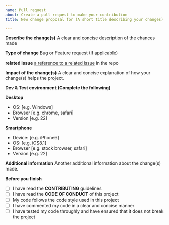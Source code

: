 ```yaml
---
name: Pull request
about: Create a pull request to make your contribution
title: New change proposal for (A short title describing your changes)

---
```


**Describe the change(s)**
A clear and concise description of the chances made

**Type of change**
Bug or Feature request (If applicable)

**related issue**
[a reference to a related issue](https://help.github.com/articles/basic-writing-and-formatting-syntax/#referencing-issues-and-pull-requests) in the repo

**Impact of the change(s)**
A clear and concise explanation of how your change(s) helps the project.

**Dev & Test environment (Complete the following)**

**Desktop**
 - OS: [e.g. Windows]
 - Browser [e.g. chrome, safari]
 - Version [e.g. 22]

**Smartphone**
 - Device: [e.g. iPhone6]
 - OS: [e.g. iOS8.1]
 - Browser [e.g. stock browser, safari]
 - Version [e.g. 22]

**Additional information**
Another additional information about the change(s) made.

**Before you finish**
 - [ ] I have read the **CONTRIBUTING** guidelines
 - [ ] I have read the **CODE OF CONDUCT** of this project
 - [ ] My code follows the code style used in this project
 - [ ] I have commented my code in a clear and concise manner
 - [ ] I have tested my code throughly and have ensured that it does not break the project
